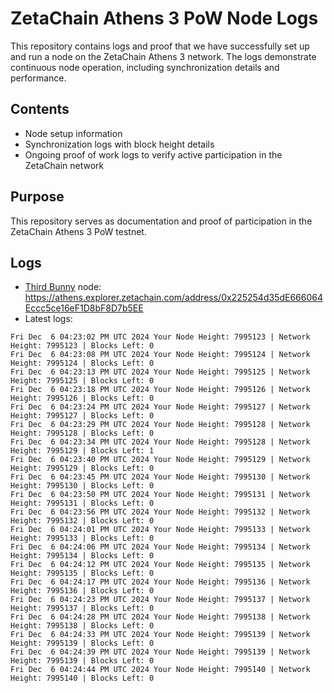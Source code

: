 # ZetaChain Athens 3 PoW Node Logs
This repository contains logs and proof that we have successfully set up and run a node on the ZetaChain Athens 3 network. The logs demonstrate continuous node operation, including synchronization details and performance.

## Contents
- Node setup information
- Synchronization logs with block height details
- Ongoing proof of work logs to verify active participation in the ZetaChain network

## Purpose
This repository serves as documentation and proof of participation in the ZetaChain Athens 3 PoW testnet.

## Logs

- [Third Bunny](https://thirdbunny.xyz/) node: https://athens.explorer.zetachain.com/address/0x225254d35dE666064Eccc5ce16eF1D8bF8D7b5EE
- Latest logs:
```
Fri Dec  6 04:23:02 PM UTC 2024 Your Node Height: 7995123 | Network Height: 7995123 | Blocks Left: 0
Fri Dec  6 04:23:08 PM UTC 2024 Your Node Height: 7995124 | Network Height: 7995124 | Blocks Left: 0
Fri Dec  6 04:23:13 PM UTC 2024 Your Node Height: 7995125 | Network Height: 7995125 | Blocks Left: 0
Fri Dec  6 04:23:18 PM UTC 2024 Your Node Height: 7995126 | Network Height: 7995126 | Blocks Left: 0
Fri Dec  6 04:23:24 PM UTC 2024 Your Node Height: 7995127 | Network Height: 7995127 | Blocks Left: 0
Fri Dec  6 04:23:29 PM UTC 2024 Your Node Height: 7995128 | Network Height: 7995128 | Blocks Left: 0
Fri Dec  6 04:23:34 PM UTC 2024 Your Node Height: 7995128 | Network Height: 7995129 | Blocks Left: 1
Fri Dec  6 04:23:40 PM UTC 2024 Your Node Height: 7995129 | Network Height: 7995129 | Blocks Left: 0
Fri Dec  6 04:23:45 PM UTC 2024 Your Node Height: 7995130 | Network Height: 7995130 | Blocks Left: 0
Fri Dec  6 04:23:50 PM UTC 2024 Your Node Height: 7995131 | Network Height: 7995131 | Blocks Left: 0
Fri Dec  6 04:23:56 PM UTC 2024 Your Node Height: 7995132 | Network Height: 7995132 | Blocks Left: 0
Fri Dec  6 04:24:01 PM UTC 2024 Your Node Height: 7995133 | Network Height: 7995133 | Blocks Left: 0
Fri Dec  6 04:24:06 PM UTC 2024 Your Node Height: 7995134 | Network Height: 7995134 | Blocks Left: 0
Fri Dec  6 04:24:12 PM UTC 2024 Your Node Height: 7995135 | Network Height: 7995135 | Blocks Left: 0
Fri Dec  6 04:24:17 PM UTC 2024 Your Node Height: 7995136 | Network Height: 7995136 | Blocks Left: 0
Fri Dec  6 04:24:23 PM UTC 2024 Your Node Height: 7995137 | Network Height: 7995137 | Blocks Left: 0
Fri Dec  6 04:24:28 PM UTC 2024 Your Node Height: 7995138 | Network Height: 7995138 | Blocks Left: 0
Fri Dec  6 04:24:33 PM UTC 2024 Your Node Height: 7995139 | Network Height: 7995139 | Blocks Left: 0
Fri Dec  6 04:24:39 PM UTC 2024 Your Node Height: 7995139 | Network Height: 7995139 | Blocks Left: 0
Fri Dec  6 04:24:44 PM UTC 2024 Your Node Height: 7995140 | Network Height: 7995140 | Blocks Left: 0
```
